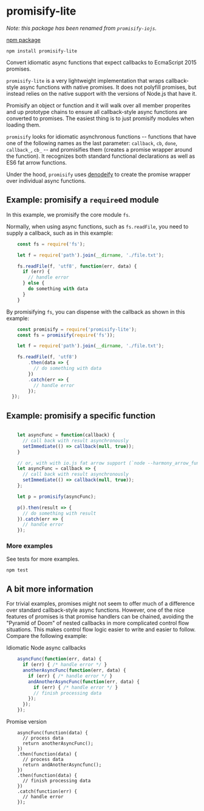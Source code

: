 promisify-lite
==============

*Note: this package has been renamed from `promisify-iojs`.*

[npm package](https://www.npmjs.com/package/promisify-lite)

    npm install promisify-lite

Convert idiomatic async functions that expect callbacks to EcmaScript 2015 promises.

`promisify-lite` is a very lightweight implementation that wraps callback-style async
functions with native promises. It does not polyfill promises, but instead relies
on the native support with the versions of Node.js that have it.

Promisify an object or function and it will walk over all member properites
and up prototype chains to ensure all callback-style async functions are converted
to promises. The easiest thing is to just promisify modules when loading them.

`promisify` looks for idiomatic asynchronous functions -- functions that have one of
the following names as the last parameter: `callback`, `cb`, `done`, `callback_`, `cb_`
-- and promisifies them (creates a promise wrapper around the function).
It recognizes both standard functional declarations as well as ES6 fat arrow functions.

Under the hood, `promisify` uses [denodeify](https://www.npmjs.com/package/denodeify)
to create the promise wrapper over individual async functions.

## Example: promisify a `require`ed module

In this example, we promisify the core module `fs`.

Normally, when using async functions, such as `fs.readFile`, you need to
supply a callback, such as in this example:

```js
    const fs = require('fs');

    let f = require('path').join(__dirname, './file.txt');

    fs.readFile(f, 'utf8', function(err, data) {
      if (err) {
        // handle error
      } else {
        do something with data
      }
    }
```

By promisifying `fs`, you can dispense with the callback as shown in this example:

```js
    const promisify = require('promisify-lite');
    const fs = promisify(require('fs'));

    let f = require('path').join(__dirname, './file.txt');

    fs.readFile(f, 'utf8')
        .then(data => {
          // do something with data
        })
        .catch(err => {
          // handle error
        });
  });

```

## Example: promisify a specific function

```js

    let asyncFunc = function(callback) {
      // call back with result asynchronously
      setImmediate(() => callback(null, true));
    }

    // or, with with io.js fat arrow support (`node --harmony_arrow_functions`)
    let asyncFunc = callback => {
      // call back with result asynchronously
      setImmediate(() => callback(null, true));
    };

    let p = promisify(asyncFunc);

    p().then(result => {
      // do something with result
    }).catch(err => {
      // handle error
    });
```

### More examples

See tests for more examples.

    npm test


## A bit more information

For trivial examples, promises might not seem to offer much of a difference over
standard callback-style async functions. However, one of the nice features of promises
is that promise handlers can be chained, avoiding the "Pyramid of Doom" of nested
callbacks in more complicated control flow situations. This makes control flow logic
easier to write and easier to follow. Compare the following example:

Idiomatic Node async callbacks

```js
    asyncFunc(function(err, data) {
      if (err) { /* handle error */ }
      anotherAsyncFunc(function(err, data) {
        if (err) { /* handle error */ }
        andAnotherAsyncFunc(function(err, data) {
          if (err) { /* handle error */ }
          // finish processing data
        });
      });
    });
```

Promise version

```
    asyncFunc(function(data) {
      // process data
      return anotherAsyncFunc();
    })
    .then(function(data) {
      // process data
      return andAnotherAsyncfunc();
    })
    .then(function(data) {
      // finish processing data
    })
    .catch(function(err) {
      // handle error
    });
```
